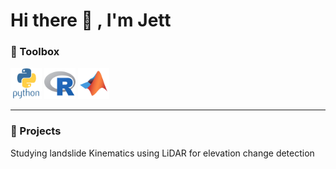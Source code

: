 # Hi there 👋 , I'm Jett

### 🧰 Toolbox

<img src="https://github.com/devicons/devicon/blob/master/icons/python/python-original-wordmark.svg" alt="Python Logo" width="50" height="50" /> <img src="https://github.com/devicons/devicon/blob/master/icons/r/r-original.svg" alt="R Logo" width="50" height="50" /> <img src="https://github.com/devicons/devicon/blob/master/icons/matlab/matlab-original.svg" alt="Matlab Logo" width="50" height="50" />

---
### 🔨 Projects

Studying landslide Kinematics using LiDAR for elevation change detection


```
